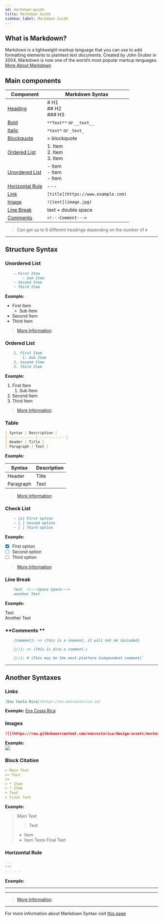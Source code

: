 ```yaml
---
id: markdown-guide
title: Markdown Guide 
sidebar_label: Markdown Guide 
---
```


## What is Markdown?

Markdown is a lightweight markup language that you can use to add formatting elements to plaintext text documents. Created by John Gruber in 2004, Markdown is now one of the world’s most popular markup languages. [More About Markdown](https://www.markdownguide.org/getting-started/)


## Main components

| Component | Markdown Syntax |
| ----------- | ----------- |
| [Heading](https://www.markdownguide.org/basic-syntax/#headings) |  # H1   <br /> ## H2 <br />  ### H3  |
| [Bold](https://www.markdownguide.org/basic-syntax/#bold) |  `**Text**` or `__text__` |
| [Italic](https://www.markdownguide.org/basic-syntax/#italic) |   `*text*` or  `_text_`|
| [Blockquote](https://www.markdownguide.org/basic-syntax/#blockquotes-1)    | > blockquote   |
| [Ordered List](#ordered-list) | 1. Item <br /> 2. Item <br /> 3. Item  |
| [Unordered List](#unordered-list) | - Item <br /> - Item <br /> - Item |
| [Horizontal Rule](#horizontal-rule) | --- |
| [Link](https://www.markdownguide.org/basic-syntax/#links) | `[title](https://www.example.com)` |  
| [Image](https://www.markdownguide.org/basic-syntax/#images-1) | `![text](image.jpg)` |
|[Line Break](#line-break) | text + double space |
| [Comments](#comments) | `<!---Comment--->` |


> Can get up to 6 different headings depending on the number of `#`

***

## Structure Syntax

### **Unordered List**  

```markdown title="Syntax"
    - First Item
        - Sub Item
    - Second Item
    - Third Item  
```
**Example:**
- First Item
    - Sub Item
- Second Item
- Third Item

>[More Information](https://www.markdownguide.org/basic-syntax/#unordered-lists)  



### **Ordered List**

```markdown title="Syntax"
    1. First Item
        1. Sub Item
    2. Second Item
    3. Third Item
```
**Example:**

1. First Item
    1. Sub Item
2. Second Item
3. Third Item

>[More Information](https://www.markdownguide.org/basic-syntax/#ordered-lists)



### **Table**


```markdown title="Syntax"
| Syntax | Description |
| ----------- | ----------- |
| Header | Title |
| Paragraph | Text |
```
**Example:**  

| Syntax | Description |
| ----------- | ----------- |
| Header | Title |
| Paragraph | Text |

>[More Information](https://www.markdownguide.org/extended-syntax/#tables)



### **Check List** 


```markdown title="Syntax"
    - [x] First option
    - [ ] Second option
    - [ ] Third option
```

**Example:**

- [x] First option
- [ ] Second option
- [ ] Third option

>[More Information](https://www.markdownguide.org/extended-syntax/#task-lists)



### **Line Break**

```markdown title="Syntax"
    Text  <!---Space Space--->
    another Text
```

**Example:**

Text  
Another Text

### **Comments **

```markdown title="Syntax"
    [comment]: <> (This is a comment, it will not be included)

    [//]: <> (This is also a comment.)

    [//]: # (This may be the most platform independent comment)`
```
***

## Another Syntaxes

### **Links**


```markdown title="Syntax"
[Eos Costa Rica](https://es.eoscostarica.io)
```
**Example:**
[Eos Costa Rica](https://es.eoscostarica.io)

### **Images**


```markdown title="Syntax" 
![](https://raw.githubusercontent.com/eoscostarica/design-assets/master/logos/eosCR/fullColor-horizontal-transparent-white.png)
```
**Example:**  
![](https://raw.githubusercontent.com/eoscostarica/design-assets/master/logos/eosCR/fullColor-horizontal-transparent-white.png)


### **Block Citation**

```markdown title="Syntax"
> Main Text
>> Text
>>
> * Item
> * Item
> Text 
> Final Text
```
**Example:**

> Main Text
>> Text
>>
> * Item
> * Item
> Texto 
> Final Text

### **Horizontal Rule**

```markdown title="Syntax"
---
***
- - - -
```
**Example:**

---

***

>[More Information](https://www.markdownguide.org/basic-syntax/#horizontal-rules)

***

For more information about Markdown Syntax visit [this page](https://www.markdownguide.org/cheat-sheet/)